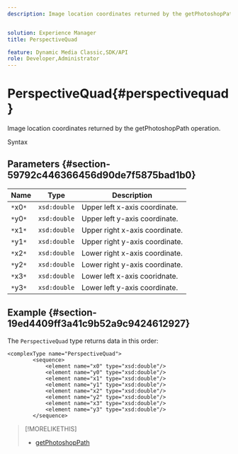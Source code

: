 ```yaml
---
description: Image location coordinates returned by the getPhotoshopPath operation.


solution: Experience Manager
title: PerspectiveQuad

feature: Dynamic Media Classic,SDK/API
role: Developer,Administrator
---
```


# PerspectiveQuad{#perspectivequad}

Image location coordinates returned by the getPhotoshopPath operation.

 Syntax 

## Parameters {#section-59792c446366456d90de7f5875bad1b0}

|  Name  | Type  | Description  |
|---|---|---|
|  `*`x0`*`  | `xsd:double`  | Upper left x-axis coordinate.  |
|  `*`y0`*`  | `xsd:double`  | Upper left y-axis coordinate.  |
|  `*`x1`*`  | `xsd:double`  | Upper right x-axis coordinate.  |
|  `*`y1`*`  | `xsd:double`  | Upper right y-axis coordinate.  |
|  `*`x2`*`  | `xsd:double`  | Lower right x-axis coordinate.  |
|  `*`y2`*`  | `xsd:double`  | Lower right y-axis coordinate.  |
|  `*`x3`*`  | `xsd:double`  | Lower left x-axis cooridnate.  |
|  `*`y3`*`  | `xsd:double`  | Lower left y-axis coordinate.  |

## Example {#section-19ed4409ff3a41c9b52a9c9424612927}

The `PerspectiveQuad` type returns data in this order: 

```
<complexType name="PerspectiveQuad">
        <sequence>
            <element name="x0" type="xsd:double"/>
            <element name="y0" type="xsd:double"/>
            <element name="x1" type="xsd:double"/>
            <element name="y1" type="xsd:double"/>
            <element name="x2" type="xsd:double"/>
            <element name="y2" type="xsd:double"/>
            <element name="x3" type="xsd:double"/>
            <element name="y3" type="xsd:double"/>
        </sequence>
```

>[!MORELIKETHIS]
>
>* [getPhotoshopPath](../../operations/c-operations-intro/c-methods/r-get-photoshop-path.md#reference-545f902f84194951ac04e947fdc803b9)
